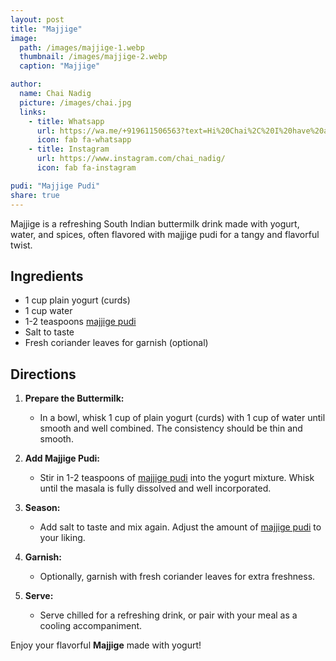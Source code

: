 ```yaml
---
layout: post
title: "Majjige"
image:
  path: /images/majjige-1.webp
  thumbnail: /images/majjige-2.webp
  caption: "Majjige"

author:
  name: Chai Nadig
  picture: /images/chai.jpg
  links:
    - title: Whatsapp
      url: https://wa.me/+919611506563?text=Hi%20Chai%2C%20I%20have%20a%20quick%20question%20about%20your%20Majjige%20recipe
      icon: fab fa-whatsapp
    - title: Instagram
      url: https://www.instagram.com/chai_nadig/
      icon: fab fa-instagram

pudi: "Majjige Pudi"
share: true
---
```


Majjige is a refreshing South Indian buttermilk drink made with yogurt, water, and spices, often flavored with majjige pudi for a tangy and flavorful twist.

## Ingredients

- 1 cup plain yogurt (curds)
- 1 cup water
- 1-2 teaspoons [majjige pudi](/pudi/majjige-pudi)
- Salt to taste
- Fresh coriander leaves for garnish (optional)

## Directions

1. **Prepare the Buttermilk:**

   - In a bowl, whisk 1 cup of plain yogurt (curds) with 1 cup of water until smooth and well combined. The consistency should be thin and smooth.

2. **Add Majjige Pudi:**

   - Stir in 1-2 teaspoons of [majjige pudi](/pudi/majjige-pudi) into the yogurt mixture. Whisk until the masala is fully dissolved and well incorporated.

3. **Season:**

   - Add salt to taste and mix again. Adjust the amount of [majjige pudi](/pudi/majjige-pudi) to your liking.

4. **Garnish:**

   - Optionally, garnish with fresh coriander leaves for extra freshness.

5. **Serve:**
   - Serve chilled for a refreshing drink, or pair with your meal as a cooling accompaniment.

Enjoy your flavorful **Majjige** made with yogurt!
